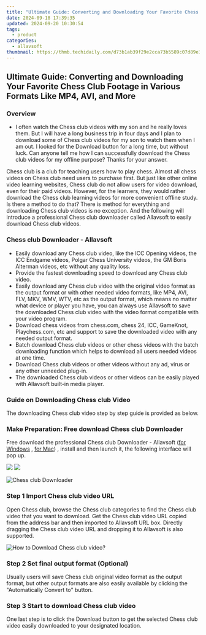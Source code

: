 ```yaml
---
title: "Ultimate Guide: Converting and Downloading Your Favorite Chess Club Footage in Various Formats Like MP4, AVI, and More"
date: 2024-09-18 17:39:35
updated: 2024-09-20 10:30:54
tags:
  - product
categories:
  - allavsoft
thumbnail: https://thmb.techidaily.com/d73b1ab39f29e2cca73b5589c07d89e3cba6a2b832a71241d754322497bd16d3.jpg
---
```


## Ultimate Guide: Converting and Downloading Your Favorite Chess Club Footage in Various Formats Like MP4, AVI, and More

### Overview

* I often watch the Chess club videos with my son and he really loves them. But I will have a long business trip in four days and I plan to download some of Chess club videos for my son to watch them when I am out. I looked for the Download button for a long time, but without luck. Can anyone tell me how I can successfully download the Chess club videos for my offline purpose? Thanks for your answer.

Chess club is a club for teaching users how to play chess. Almost all chess videos on Chess club need users to purchase first. But just like other online video learning websites, Chess club do not allow users for video download, even for their paid videos. However, for the learners, they would rather download the Chess club learning videos for more convenient offline study. Is there a method to do that? There is method for everything and downloading Chess club videos is no exception. And the following will introduce a professional Chess club downloader called Allavsoft to easily download Chess club videos.

### Chess club Downloader - Allavsoft

* Easily download any Chess club video, like the ICC Opening videos, the ICC Endgame videos, Polgar Chess University videos, the GM Boris Alterman videos, etc without any quality loss.
* Provide the fastest downloading speed to download any Chess club video.
* Easily download any Chess club video with the original video format as the output format or with other needed video formats, like MP4, AVI, FLV, MKV, WMV, WTV, etc as the output format, which means no matter what device or player you have, you can always use Allavsoft to save the downloaded Chess club video with the video format compatible with your video program.
* Download chess videos from chess.com, chess 24, ICC, GameKnot, Playchess.com, etc and support to save the downloaded video with any needed output format.
* Batch download Chess club videos or other chess videos with the batch downloading function which helps to download all users needed videos at one time.
* Download Chess club videos or other videos without any ad, virus or any other unneeded plug-in.
* The downloaded Chess club videos or other videos can be easily played with Allavsoft built-in media player.

### Guide on Downloading Chess club Video

The downloading Chess club video step by step guide is provided as below.

### Make Preparation: Free download Chess club Downloader

Free download the professional Chess club Downloader - Allavsoft ([for Windows](https://tools.techidaily.com/allavsoft/products/) , [for Mac](https://tools.techidaily.com/allavsoft/products/)) , install and then launch it, the following interface will pop up.

[![](https://www.allavsoft.com/how-to/../images/how-to/free-download-win.jpg)](https://tools.techidaily.com/allavsoft/products/) [![](https://www.allavsoft.com/how-to/../images/how-to/free-download-mac.jpg)](https://tools.techidaily.com/allavsoft/products/)

![Chess club Downloader](https://www.allavsoft.com/how-to/../images/allavsoft/screen-shot-600.jpg)

### Step 1 Import Chess club video URL

Open Chess club, browse the Chess club categories to find the Chess club video that you want to download. Get the Chess club video URL copied from the address bar and then imported to Allavsoft URL box. Directly dragging the Chess club video URL and dropping it to Allavsoft is also supported.

![How to Download Chess club video?](https://www.allavsoft.com/how-to/../images/how-to/download-rtmp-video/download-rtmp-video.jpg)

### Step 2 Set final output format (Optional)

Usually users will save Chess club original video format as the output format, but other output formats are also easily available by clicking the "Automatically Convert to" button.

### Step 3 Start to download Chess club video

One last step is to click the Download button to get the selected Chess club video easily downloaded to your designated location.

<ins class="adsbygoogle"
     style="display:block"
     data-ad-format="autorelaxed"
     data-ad-client="ca-pub-7571918770474297"
     data-ad-slot="1223367746"></ins>



<ins class="adsbygoogle"
     style="display:block"
     data-ad-client="ca-pub-7571918770474297"
     data-ad-slot="8358498916"
     data-ad-format="auto"
     data-full-width-responsive="true"></ins>
